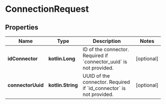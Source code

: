 
# ConnectionRequest

## Properties
Name | Type | Description | Notes
------------ | ------------- | ------------- | -------------
**idConnector** | **kotlin.Long** | ID of the connector. Required if &#x60;connector_uuid&#x60; is not provided. |  [optional]
**connectorUuid** | **kotlin.String** | UUID of the connector. Required if &#x60;id_connector&#x60; is not provided. |  [optional]



